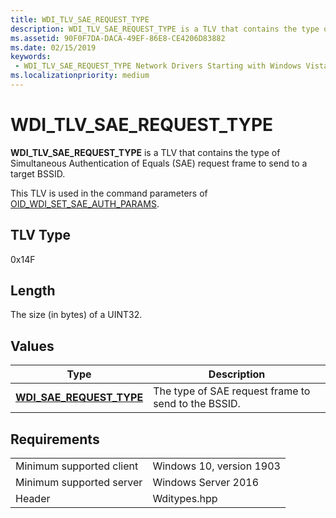 ```yaml
---
title: WDI_TLV_SAE_REQUEST_TYPE
description: WDI_TLV_SAE_REQUEST_TYPE is a TLV that contains the type of Simultaneous Authentication of Equals (SAE) request frame to send to a target BSSID.
ms.assetid: 90F0F7DA-DACA-49EF-86E8-CE4206D83882
ms.date: 02/15/2019
keywords:
 - WDI_TLV_SAE_REQUEST_TYPE Network Drivers Starting with Windows Vista
ms.localizationpriority: medium
---
```


# WDI_TLV_SAE_REQUEST_TYPE

**WDI_TLV_SAE_REQUEST_TYPE** is a TLV that contains the type of Simultaneous Authentication of Equals (SAE) request frame to send to a target BSSID.

This TLV is used in the command parameters of [OID_WDI_SET_SAE_AUTH_PARAMS](oid-wdi-set-sae-auth-params.md).

## TLV Type

0x14F

## Length

The size (in bytes) of a UINT32.

## Values

| Type | Description |
| --- | --- |
| [**WDI_SAE_REQUEST_TYPE**](https://docs.microsoft.com/windows-hardware/drivers/ddi/content/wditypes/ne-wditypes-_wdi_sae_request_type) | The type of SAE request frame to send to the BSSID. |

## Requirements

|   |   |
| --- | --- |
| Minimum supported client | Windows 10, version 1903 |
| Minimum supported server | Windows Server 2016 |
| Header | Wditypes.hpp |